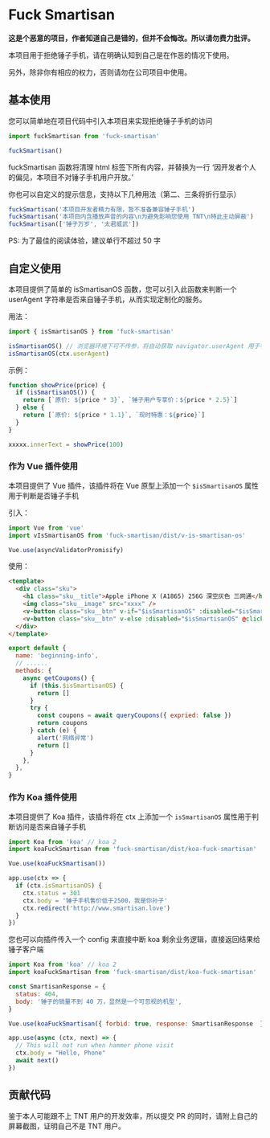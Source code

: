# Fuck Smartisan

**这是个恶意的项目，作者知道自己是错的，但并不会悔改。所以请勿费力批评。**

本项目用于拒绝锤子手机，请在明确认知到自己是在作恶的情况下使用。

另外，除非你有相应的权力，否则请勿在公司项目中使用。

## 基本使用

您可以简单地在项目代码中引入本项目来实现拒绝锤子手机的访问

```javascript
import fuckSmartisan from 'fuck-smartisan'

fuckSmartisan()
```

fuckSmartisan 函数将清理 html 标签下所有内容，并替换为一行 ‘因开发者个人的偏见，本项目不对锤子手机用户开放。’

你也可以自定义的提示信息，支持以下几种用法（第二、三条将折行显示）

```javascript
fuckSmartisan('本项目开发者精力有限，暂不准备兼容锤子手机')
fuckSmartisan('本项目内含播放声音的内容\n为避免影响您使用 TNT\n特此主动屏蔽')
fuckSmartisan(['锤子万岁', '太君威武'])
```

PS: 为了最佳的阅读体验，建议单行不超过 50 字

## 自定义使用

本项目提供了简单的 isSmartisanOS 函数，您可以引入此函数来判断一个 userAgent 字符串是否来自锤子手机，从而实现定制化的服务。

用法：

```javascript
import { isSmartisanOS } from 'fuck-smartisan'

isSmartisanOS() // 浏览器环境下可不传参，将自动获取 navigator.userAgent 用于判断
isSmartisanOS(ctx.userAgent)
```

示例：

```javascript
function showPrice(price) {
  if (isSmartisanOS()) {
    return [`原价: ${price * 3}`, `锤子用户专享价：${price * 2.5}`]
  } else {
    return [`原价: ${price * 1.1}`, `现时特惠：${price}`]
  }
}

xxxxx.innerText = showPrice(100)
```

### 作为 Vue 插件使用

本项目提供了 Vue 插件，该插件将在 Vue 原型上添加一个 `$isSmartisanOS` 属性用于判断是否锤子手机

引入：

```javascript
import Vue from 'vue'
import vIsSmartisanOS from 'fuck-smartisan/dist/v-is-smartisan-os'

Vue.use(asyncValidatorPromisify)
```

使用：

```html
<template>
  <div class="sku">
    <h1 class="sku__title">Apple iPhone X (A1865) 256G 深空灰色 三网通</h1>
    <img class="sku__image" src="xxxx" />
    <v-button class="sku__btn" v-if="$isSmartisanOS" :disabled="$isSmartisanOS">您的手机远强于该手机，无需购买</v-button>
    <v-button class="sku__btn" v-else :disabled="$isSmartisanOS" @click="buy(skuInfo)">点击购买</v-button>
  </div>
</template>
```

```javascript
export default {
  name: 'beginning-info',
  // ......
  methods: {
    async getCoupons() {
      if (this.$isSmartisanOS) {
        return []
      }
      try {
        const coupons = await queryCoupons({ expried: false })
        return coupons
      } catch (e) {
        alert('网络异常')
        return []
      }
    },
  },
}
```

### 作为 Koa 插件使用

本项目提供了 Koa 插件，该插件将在 ctx 上添加一个 `isSmartisanOS` 属性用于判断访问是否来自锤子手机

```javascript
import Koa from 'koa' // koa 2
import koaFuckSmartisan from 'fuck-smartisan/dist/koa-fuck-smartisan'

Vue.use(koaFuckSmartisan())

app.use(ctx => {
  if (ctx.isSmartisanOS) {
    ctx.status = 301
    ctx.body = '锤子手机售价低于2500，我是你孙子'
    ctx.redirect('http://www.smartisan.love')
  }
})

```

您也可以向插件传入一个 config 来直接中断 koa 剩余业务逻辑，直接返回结果给锤子客户端

```javascript
import Koa from 'koa' // koa 2
import koaFuckSmartisan from 'fuck-smartisan/dist/koa-fuck-smartisan'

const SmartisanResponse = {
  status: 404,
  body: '锤子的销量不到 40 万，显然是一个可忽视的机型',
}

Vue.use(koaFuckSmartisan({ forbid: true, response: SmartisanResponse  }))

app.use(async (ctx, next) => {
  // This will not run when hammer phone visit
  ctx.body = "Hello, Phone"
  await next()
})

```



## 贡献代码

鉴于本人可能跟不上 TNT 用户的开发效率，所以提交 PR 的同时，请附上自己的屏幕截图，证明自己不是 TNT 用户。
